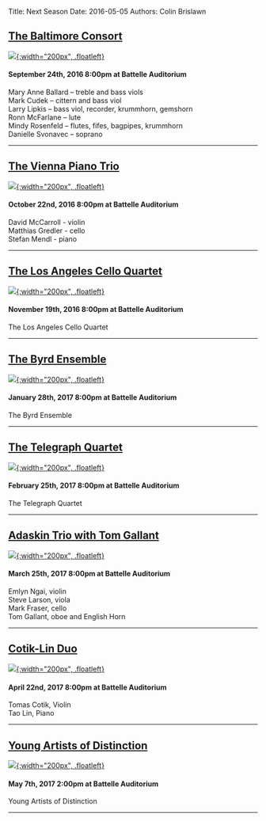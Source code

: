 Title: Next Season 
Date: 2016-05-05
Authors: Colin Brislawn
<!--
Template: article_list
Status: hidden
-->

## [The Baltimore Consort]({filename}/2016-2017/BaltimoreConsort.md)

[![ ]({filename}/images/2016-2017/BaltimoreConsort400.jpg){:width="200px", .floatleft}]({filename}/2016-2017/BaltimoreConsort.md)
#### September 24th, 2016 8:00pm at Battelle Auditorium
Mary Anne Ballard – treble and bass viols <br>
Mark Cudek – cittern and bass viol <br>
Larry Lipkis – bass viol, recorder, krummhorn, gemshorn <br>
Ronn McFarlane – lute <br>
Mindy Rosenfeld – flutes, fifes, bagpipes, krummhorn <br>
Danielle Svonavec – soprano

---

## [The Vienna Piano Trio]({filename}/2016-2017/ViennaPianoTrio.md)

[![ ]({filename}/images/2016-2017/the-vienna-piano-trio400.jpg){:width="200px", .floatleft}]({filename}/2016-2017/ViennaPianoTrio.md)
#### October 22nd, 2016 8:00pm at Battelle Auditorium
David McCarroll - violin <br>
Matthias Gredler - cello <br>
Stefan Mendl - piano

---

## [The Los Angeles Cello Quartet]({filename}/2016-2017/LosAngelesCelloQuartet.md)

[![ ]({filename}/images/2016-2017/StephenBeus200.jpg){:width="200px", .floatleft}]({filename}/2016-2017/LosAngelesCelloQuartet.md)
#### November 19th, 2016 8:00pm at Battelle Auditorium
The Los Angeles Cello Quartet

---

## [The Byrd Ensemble]({filename}/2016-2017/ByrdEnsemble.md)

[![ ]({filename}/images/2016-2017/StephenBeus200.jpg){:width="200px", .floatleft}]({filename}/2016-2017/ByrdEnsemble.md)
#### January 28th, 2017 8:00pm at Battelle Auditorium
The Byrd Ensemble

---

## [The Telegraph Quartet]({filename}/2016-2017/TelegraphQuartet.md)

[![ ]({filename}/images/2016-2017/StephenBeus200.jpg){:width="200px", .floatleft}]({filename}/2016-2017/TelegraphQuartet.md)
#### February 25th, 2017 8:00pm at Battelle Auditorium
The Telegraph Quartet

---

## [Adaskin Trio with Tom Gallant]({filename}/2016-2017/AdaskinTrio.md)

[![ ]({filename}/images/2016-2017/StephenBeus200.jpg){:width="200px", .floatleft}]({filename}/2016-2017/AdaskinTrio.md)
#### March 25th, 2017 8:00pm at Battelle Auditorium
Emlyn Ngai, violin <br>
Steve Larson, viola <br>
Mark Fraser, cello <br>
Tom Gallant, oboe and English Horn


---

## [Cotik-Lin Duo]({filename}/2016-2017/Cotik-Lin.md)

[![ ]({filename}/images/2016-2017/StephenBeus200.jpg){:width="200px", .floatleft}]({filename}/2016-2017/Cotik-Lin.md)
#### April 22nd, 2017 8:00pm at Battelle Auditorium
Tomas Cotik, Violin <br>
Tao Lin, Piano

---

## [Young Artists of Distinction]({filename}/2016-2017/YoungArtists.md)

[![ ]({filename}/images/2016-2017/StephenBeus200.jpg){:width="200px", .floatleft}]({filename}/2016-2017/YoungArtists.md)
#### May 7th, 2017 2:00pm at Battelle Auditorium
Young Artists of Distinction

---
